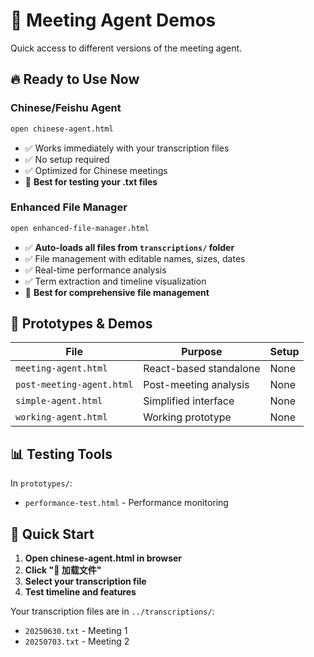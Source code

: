 # 🎯 Meeting Agent Demos

Quick access to different versions of the meeting agent.

## 🔥 **Ready to Use Now**

### Chinese/Feishu Agent
```bash
open chinese-agent.html
```
- ✅ Works immediately with your transcription files
- ✅ No setup required
- ✅ Optimized for Chinese meetings
- 🎯 **Best for testing your .txt files**

### Enhanced File Manager
```bash
open enhanced-file-manager.html
```
- ✅ **Auto-loads all files from `transcriptions/` folder**
- ✅ File management with editable names, sizes, dates
- ✅ Real-time performance analysis
- ✅ Term extraction and timeline visualization
- 🎯 **Best for comprehensive file management**

## 🧪 **Prototypes & Demos**

| File | Purpose | Setup |
|------|---------|-------|
| `meeting-agent.html` | React-based standalone | None |
| `post-meeting-agent.html` | Post-meeting analysis | None |
| `simple-agent.html` | Simplified interface | None |
| `working-agent.html` | Working prototype | None |

## 📊 **Testing Tools**

In `prototypes/`:
- `performance-test.html` - Performance monitoring

## 🚀 **Quick Start**

1. **Open chinese-agent.html in browser**
2. **Click "📁 加载文件"**
3. **Select your transcription file**
4. **Test timeline and features**

Your transcription files are in `../transcriptions/`:
- `20250630.txt` - Meeting 1
- `20250703.txt` - Meeting 2
